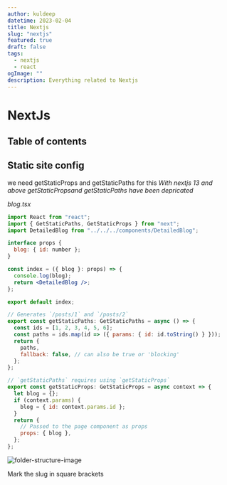 ```yaml
---
author: kuldeep
datetime: 2023-02-04
title: Nextjs
slug: "nextjs"
featured: true
draft: false
tags:
  - nextjs
  - react
ogImage: ""
description: Everything related to Nextjs
---
```


# NextJs

## Table of contents

## Static site config

we need getStaticProps and getStaticPaths for this
_With nextjs 13 and above getStaticPropsand getStaticPaths have been depricated_

_blog.tsx_

```jsx
import React from "react";
import { GetStaticPaths, GetStaticProps } from "next";
import DetailedBlog from "../../../components/DetailedBlog";

interface props {
  blog: { id: number };
}

const index = ({ blog }: props) => {
  console.log(blog);
  return <DetailedBlog />;
};

export default index;

// Generates `/posts/1` and `/posts/2`
export const getStaticPaths: GetStaticPaths = async () => {
  const ids = [1, 2, 3, 4, 5, 6];
  const paths = ids.map(id => ({ params: { id: id.toString() } }));
  return {
    paths,
    fallback: false, // can also be true or 'blocking'
  };
};

// `getStaticPaths` requires using `getStaticProps`
export const getStaticProps: GetStaticProps = async context => {
  let blog = {};
  if (context.params) {
    blog = { id: context.params.id };
  }
  return {
    // Passed to the page component as props
    props: { blog },
  };
};
```

<img src="https://i.ibb.co/wpL1xS7/Screenshot-2023-02-05-205246.png" alt="folder-structure-image">

Mark the slug in square brackets

